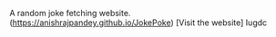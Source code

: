 A random joke fetching website. <br>
(https://anishrajpandey.github.io/JokePoke) [Visit the website]
Iugdc
